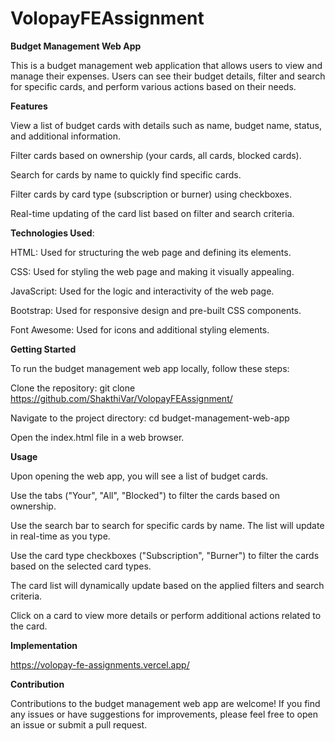 # VolopayFEAssignment

**Budget Management Web App**


This is a budget management web application that allows users to view and manage their expenses. Users can see their budget details, filter and search for specific cards, and perform various actions based on their needs.

**Features**

View a list of budget cards with details such as name, budget name, status, and additional information.

Filter cards based on ownership (your cards, all cards, blocked cards).

Search for cards by name to quickly find specific cards.

Filter cards by card type (subscription or burner) using checkboxes.

Real-time updating of the card list based on filter and search criteria.


**Technologies Used**:


HTML: Used for structuring the web page and defining its elements.

CSS: Used for styling the web page and making it visually appealing.

JavaScript: Used for the logic and interactivity of the web page.

Bootstrap: Used for responsive design and pre-built CSS components.

Font Awesome: Used for icons and additional styling elements.


**Getting Started**


To run the budget management web app locally, follow these steps:

Clone the repository: git clone  https://github.com/ShakthiVar/VolopayFEAssignment/

Navigate to the project directory: cd budget-management-web-app

Open the index.html file in a web browser.


**Usage**


Upon opening the web app, you will see a list of budget cards.

Use the tabs ("Your", "All", "Blocked") to filter the cards based on ownership.

Use the search bar to search for specific cards by name. The list will update in real-time as you type.

Use the card type checkboxes ("Subscription", "Burner") to filter the cards based on the selected card types.

The card list will dynamically update based on the applied filters and search criteria.

Click on a card to view more details or perform additional actions related to the card.


**Implementation**

https://volopay-fe-assignments.vercel.app/

**Contribution**

Contributions to the budget management web app are welcome! 
If you find any issues or have suggestions for improvements, please feel free to open an issue or submit a pull request.

